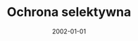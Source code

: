 ---
# Documentation: https://wowchemy.com/docs/managing-content/

title: Ochrona selektywna
subtitle: ''
summary: ''
authors:
- kazienko
tags: []
categories: []
date: '2002-01-01'
lastmod: 2022-10-07T05:47:55Z
featured: false
draft: false

# Featured image
# To use, add an image named `featured.jpg/png` to your page's folder.
# Focal points: Smart, Center, TopLeft, Top, TopRight, Left, Right, BottomLeft, Bottom, BottomRight.
image:
  caption: ''
  focal_point: ''
  preview_only: false

# Projects (optional).
#   Associate this post with one or more of your projects.
#   Simply enter your project's folder or file name without extension.
#   E.g. `projects = ["internal-project"]` references `content/project/deep-learning/index.md`.
#   Otherwise, set `projects = []`.
projects: []
publishDate: '2022-10-07T05:47:54.366444Z'
publication_types:
- '2'
abstract: ''
publication: '*Computerworld. Raport*'
---